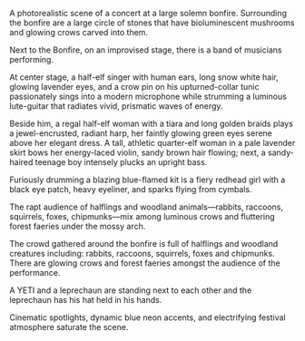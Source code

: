 A photorealistic scene of a concert at a large solemn bonfire.  Surrounding the bonfire are a large circle of stones that have bioluminescent mushrooms and glowing crows carved into them.

Next to the Bonfire, on an improvised stage, there is a band of musicians performing.

At center stage, a half-elf singer with human ears, long snow white hair, glowing lavender eyes, and a crow pin on his upturned-collar tunic passionately sings into a modern microphone while strumming a luminous lute-guitar that radiates vivid, prismatic waves of energy.

Beside him, a regal half-elf woman with a tiara and long golden braids plays a jewel-encrusted, radiant harp, her faintly glowing green eyes serene above her elegant dress. A tall, athletic quarter-elf woman in a pale lavender skirt bows her energy-laced violin, sandy brown hair flowing; next, a sandy-haired teenage boy intensely plucks an upright bass.

Furiously drumming a blazing blue-flamed kit is a fiery redhead girl with a black eye patch, heavy eyeliner, and sparks flying from cymbals. 


The rapt audience of halflings and woodland animals—rabbits, raccoons, squirrels, foxes, chipmunks—mix among luminous crows and fluttering forest faeries under the mossy arch.

The crowd gathered around the bonfire is full of halflings and woodland creatures including: rabbits, raccoons, squirrels, foxes and chipmunks.  There are glowing crows and forest faeries amongst the audience of the performance.

A YETI and a leprechaun are standing next to each other and the leprechaun has his hat held in his hands.

Cinematic spotlights, dynamic blue neon accents, and electrifying festival atmosphere saturate the scene.